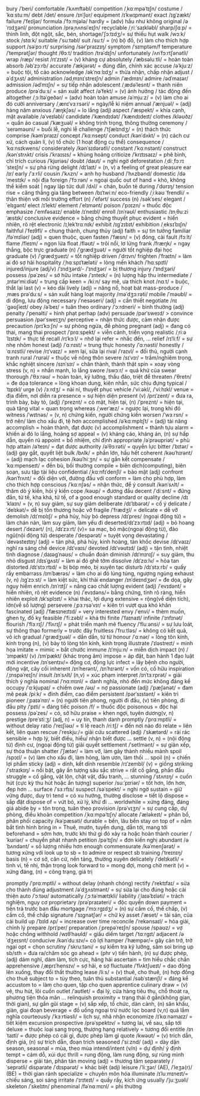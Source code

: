 bury /ˈberi/
comfortable /ˈkʌmftəbl/
competition /ˌkɑːmpəˈtɪʃn/
costume /ˈkɑːstuːm/
debt /det/
ensure /ɪnˈʃʊr/
equipment /ɪˈkwɪpmənt/
exact /ɪɡˈzækt/
failure /ˈfeɪljər/
formula /ˈfɔːmjələ/
hardly = (adv) hầu như không
original /əˈrɪdʒənl/
pronunciation /prəˌnʌnsiˈeɪʃn/
recyclable /ˌriːˈsaɪkləbl/
sharp/ʃɑːp/ = thình lình, đột ngột, sắc, bén,
shortage/ˈʃɔːtɪdʒ/= sự thiếu hụt
walk /wɔːk/
stock /stɑːk/
suitable /ˈsuːtəbl/
suit /suːt/ = (n) bộ đồ, (v) làm cho thích hợp
support /səˈpɔːrt/
surprising /sərˈpraɪzɪŋ/
symptom /ˈsɪmptəm/f
temperature /ˈtemprətʃər/
thought /θɔːt/
tradition /trəˈdɪʃn/
unfortunately /ʌnˈfɔːrtʃənətli/
wrap /ræp/
resist /rɪˈzɪst/ = (v) kháng cự
absolutely /ˈæbsəluːtli/ = hoàn toàn
absorb /əbˈzɔːrb/
accurate /ˈækjərət/ = đúng đắn, chính xác
accuse /əˈkjuːz/ = buộc tội, tố cáo
acknowledge /əkˈnɑːlɪdʒ/ = thừa nhận, chấp nhận
adjust /əˈdʒʌst/
administration /ədˌmɪnɪˈstreɪʃn/
admin /ˈædmɪn/
admire /ədˈmaɪər/
admission /ədˈmɪʃn/ = sự tiếp nhận
adolescent /ˌædəˈlesnt/ = thanh niên
produce /prəˈduːs/ = sản xuất
affect /əˈfekt/ = (v) ảnh hưởng / tác động đến
altogether /ˌɔːltəˈɡeðər/ = (adv) hoàn toàn
amuse /əˈmjuːz/ = (v) làm cho ai đó cười
anniversary /ˌænɪˈvɜːrsəri/ = ngày/lễ kỉ niệm
annual /ˈænjuəl/ = (adj) hàng năm
anxious /ˈæŋkʃəs/ = lo lắng (adj)
aspect /ˈæspekt/ = khía cạnh, mặt
available /əˈveɪləbl/
candidate /ˈkændɪdət/ /ˈkændɪdeɪt/
clothes /kləʊðz/ = quần áo
casual /ˈkæʒuəl/ = không trịnh trọng, thông thường
ceremony /ˈserəməʊni/ = buổi lễ, nghi lễ
challenge /ˈtʃælɪndʒ/ = (n) thách thức
comprise /kəmˈpraɪz/
concept /ˈkɑːnsept/
conduct /kənˈdʌkt/ = (n) cách cư xử, cách quản lí, (v) tổ chức (1 hoạt động cụ thể)
consequence /ˈkɑːnsɪkwens/
considerately /kənˈsɪdərətli/
constant /ˈkɑːnstənt/
construct /kənˈstrʌkt/
crisis /ˈkraɪsɪs/ = khủng hoảng
criticize /ˈkrɪtɪsaɪz/ = phê bình, chỉ trích
curious /ˈkjʊriəs/
doubt /daʊt/ = nghi ngờ
deforestation /ˌdiːˌfɔːrɪˈsteɪʃn/ = sự phá rừng
delight /dɪˈlaɪt/ = (n, v) a feeling of great pleasure
ear /ɪr/
early /ˈɜːrli/
cousin /ˈkʌzn/ = anh họ
husband /ˈhʌzbənd/
domestic /dəˈmestɪk/ = nội địa
foreign /ˈfɔːrən/ = ngoại quốc
out of hand = khó, không thể kiểm soát | ngay lập tức
dull /dʌl/ = chán, buồn tẻ
during /ˈdʊrɪŋ/
tension rise = căng thẳng gia tăng
between /bɪˈtwiːn/
eco-friendly /ˌiːkəʊ ˈfrendli/ = thân thiện với môi trường
effort (n) /ˈefərt/
success (n)  /səkˈses/
elegant /ˈelɪɡənt/
elect /ɪˈlekt/
element /ˈelɪmənt/
poison /ˈpɔɪzn/ = thuốc độc
emphasize /ˈemfəsaɪz/
enable /ɪˈneɪbl/
enroll /ɪnˈrəʊl/
enthusiastic /ɪnˌθuːziˈæstɪk/
conclusive evidence = bằng chứng thuyết phục
evident = hiển nhiên, rõ rệt
electronic /ɪˌlekˈtrɑːnɪk/
exhibit /ɪɡˈzɪbɪt/
exhibition /ˌeksɪˈbɪʃn/
faithful /ˈfeɪθfl/ = chung thành, chung thủy (adj)
faith = sự tin tưởng
familiar /fəˈmɪliər/ (adj) = quen thuộc, quen
fasten /ˈfæsn/ = (v) đóng, cài
fault /fɔːlt/
flame /fleɪm/ = ngọn lửa
float /fləʊt/ = trôi nổi, lơ lửng
frank /fræŋk/ = ngay thẳng, bộc trực
graduate (n) /ˈɡrædʒuət/ = người tốt nghiệp đại học
graduate (v) /ˈɡrædʒueɪt/ = tốt nghiệp
driven /ˈdrɪvn/
frighten /ˈfraɪtn/ = làm ai đó sợ hãi
hospitality /ˌhɑːspɪˈtæləti/ = lòng mến khách /ˈhɑːspɪtl/
injured/injure (adj/v) /ˈɪndʒərd/- /ˈɪndʒər/ = bị thương
injury /ˈɪndʒəri/
possess /pəˈzes/ = sở hữu
intake /ˈɪnteɪk/ = (n) lượng hấp thu
intermediate /ˌɪntərˈmiːdiət/ = trung cấp
keen = /kiːn/ say mê, ưa thích
knot /nɑːt/ = buộc, thắt lại
last (v) = kéo dài
lively (adj) = năng nổ, hoạt bát
mass-produce /ˌmæs prəˈduːs/ = sản xuất hàng loạt
majority /məˈdʒɔːrəti/
mobile /ˈməʊbl/ = di động, lưu động
necessary /ˈnesəseri/ (adj) = cần thiết
negotiate /nɪˈɡəʊʃieɪt/
obey /əˈbeɪ/ = tuân theo
ordinary /ˈɔːrdneri/ = bình thường (adj)
penalty /ˈpenəlti/ = hình phạt
perhap (adv)
persuade /pərˈsweɪd/ > convince
persuasion /pərˈsweɪʒn/
perceptive = nhận thức được, cảm nhận được
precaution /prɪˈkɔːʃn/ = sự phòng ngừa, đề phòng
pregnant (adj) = đang có thai, mang thai
prospect /ˈprɑːspekt/ = viễn cảnh, triển vọng
realistic /ˌriːəˈlɪstɪk/ = thực tế
recall /rɪˈkɔːl/ = nhớ lại
refer = nhắc đến, …
relief /rɪˈliːf/ = sự nhẹ nhõm
honest (adj) /ˈɑːnɪst/ = trung thực
honesty /ˈɑːnəsti/
honestly /ˈɑːnɪstli/
revise /rɪˈvaɪz/ = xem lại, sửa lại
rival /ˈraɪvl/ = đối thủ, người cạnh tranh
rural /ˈrʊrəl/ = thuộc về nông thôn
severe /sɪˈvɪr/ = trầm/nghiêm trọng, khắc nghiệt
sincere /sɪnˈsɪr/ = chân thành, thành thật
spin = xoay vòng
stress (v, n) = nhấn mạnh, lo lắng
swore /swɔːr/ = quá khứ của swear
thorough /ˈθɜːrəʊ/ = hoàn toàn, kỹ lưỡng, thấu đáo, triệt để
threaten /ˈθretn/ = đe dọa
tolerance = lòng khoan dung, kiên nhẫn, sức chịu đựng
typical /ˈtɪpɪkl/
urge (v) /ɜːrdʒ/ = nài nỉ, thuyết phục
vehicle /ˈviːəkl/,  /ˈviːhɪkl/
venue = địa điểm, nơi diễn ra
presence = sự hiện diện
present (v) /prɪˈzent/ = đưa ra, trình bày, bày tỏ, (adj) /ˈpreznt/ = có mặt, hiện tại, (n) /ˈpreznt/ = hiện tại, quà tặng
vital = quan trọng
whereas /ˌwerˈæz/ = ngược lại, trong khi đó
witness /ˈwɪtnəs/ = (v, n) chứng kiến, người chứng kiến
worsen /ˈwɜːrsn/ = trở nên/ làm cho xấu đi, tệ hơn
accomplished /əˈkɑːmplɪʃt/ = (adj) tài năng
accomplish = hoàn thành, đạt được (v)
accomplishment = thành tựu
alarm = khiến ai đó lo lắng, hoảng sợ
appeal = (v) kháng cáo, kháng án, (n) sự hấp dẫn, quyến rũ
appoint = bổ nhiệm, chỉ định
appropriate /əˈprəʊpriət/ = phù hợp
attain /əˈteɪn/ = đạt được
authority /əˈθɔːrəti/ = quyền lực
bitter /ˈbɪtər/ = (adj) gay gắt, quyết liệt
bulk /bʌlk/ = phần lớn, hầu hết
coherent /kəʊˈhɪrənt/ = (adj) mạch lạc
cohesion /kəʊˈhiːʒn/ = sự gắn kết
compensate /ˈkɑːmpenseɪt/ = đền bù, bồi thường
compile = biên dịch(computing), biên soạn, sưu tập tài liệu
confidential /ˌkɑːnfɪˈdenʃl/ = bảo mật (adj)
confront /kənˈfrʌnt/ = đối diện với, đường đầu với
conform = làm cho phù hợp, làm cho thích hợp
conscious /ˈkɑːnʃəs/ = nhận thức, để ý
consult /kənˈsʌlt/ = thăm dò ý kiến, hỏi ý kiến
cope /kəʊp/ = đương đầu
decent /ˈdiːsnt/ = đứng đắn, tử tế, kha khá, tử tế, of a good enough standard or quality
decline /dɪˈklaɪn/ = (v, n) suy giảm, sự suy giảm
deliberate /dɪˈlɪbərət/ = cố ý
delicate /ˈdelɪkət/=  dễ bị tổn thương hoặc vỡ
fragile /ˈfrædʒl/ = delicate = dễ vỡ
demolish /dɪˈmɒlɪʃ/ = phá hủy, hủy bỏ
depress /dɪˈpres/ (ngoại động từ) = làm chán nản, làm suy giảm, làm yếu đi
deserted/dɪˈzɜːrtɪd/ (adj) = bỏ hoang
desert /ˈdezərt/ (n), /dɪˈzɜːrt/ (v)= sa mạc, bỏ mặc(ngoại động từ), đào ngũ(nội động từ)
desperate /ˈdespərət/ = tuyệt vọng
devastating /ˈdevəsteɪtɪŋ/ (adj) = tàn phá, phá hủy, kinh hoàng, tàn khốc
devise /dɪˈvaɪz/ nghĩ ra sáng chế
device /dɪˈvaɪs/
devoted /dɪˈvəʊtɪd/ (adj) = tận tình, nhiệt tình
diagnose /ˌdaɪəɡˈnəʊs/ = chuẩn đoán
diminish /dɪˈmɪnɪʃ/ = suy giảm, thu nhỏ
disgust /dɪsˈɡʌst/ = làm ai đó ghê tởm
dissolve /dɪˈzɑːlv/ = hòa tan
distorted /dɪˈstɔːrtɪd/ = bị bóp méo, bị xuyên tạc
disturb /dɪˈstɜːrb/ = quấy rầy
embarrass /ɪmˈbærəs/ = làm cho ai đó lúng túng, ngượng ngùng
exhaust (v, n) /ɪɡˈzɔːst/ = làm kiệt sức, khí thải
endanger /ɪnˈdeɪndʒər/ = đe dọa, gây nguy hiểm
enrich /ɪnˈrɪtʃ/ = nâng cao chất lượng
evident (adj) /ˈevɪdənt/ = hiển nhiên, rõ rệt
evidence (n) /ˈevɪdəns/= bằng chứng, tính rõ ràng, hiển nhiên
exploit /ɪkˈsplɔɪt/ = khai thác, lợi dụng
extensive = rộng(về diện tích), lớn(về số lượng)
persevere /ˌpɜːrsəˈvɪr/ = kiên trì vượt qua khó khăn
fascinated (adj) /ˈfæsɪneɪtɪd/ = very interested
envy /ˈenvi/ = thèm muốn, ghen tỵ, đố kỵ
feasible /ˈfiːzəbl/ = khả thi
finite /ˈfaɪnaɪt/ infinite /ˈɪnfɪnət/
flourish /ˈflɜːrɪʃ/ /ˈflʌrɪʃ/ = phát triển mạnh mẽ
fluency /ˈfluːənsi/ = sự lưu loát, sự thông thạo
formerly = trước đây
fruitless /ˈfruːtləs/ = không có kết quả, vô ích
gradual /ˈɡrædʒuəl/ = dần dần, từ từ
honour /ˈɑːnər/ = lòng tôn kính, kính trọng (n), (v) bày tỏ lòng tôn kính, kính trọng
illustrate /ˈɪləstreɪt/ = minh họa
imitate = mimic = bắt chước
immune /ɪˈmjuːn/ = miễn dịch
impact (n) /ˈɪmpækt/ (v) /ɪmˈpækt/ (khác trọng âm)
impose = áp đặt, ban hành 1 đạo luật mới
incentive /ɪnˈsentɪv/= động cơ, động lực
infect = lây bệnh cho người, động vật, cây cối
inherent /ɪnˈherənt/,  /ɪnˈhɪrənt/ = vốn có, cố hữu
inspiration /ˌɪnspəˈreɪʃn/
insult /ɪnˈsʌlt/ (n,v) = xúc phạm
interpret /ɪnˈtɜːrprət/ = giải thích ý nghĩa
nominal /ˈnɑːmɪnl/ = danh nghĩa, nhỏ đến mức không đáng kể
occupy /ˈɑːkjupaɪ/ = chiếm
owe /əʊ/ = nợ
passionate (adj) /ˈpæʃənət/ = đam mê
peak /piːk/ = đỉnh điểm, cao điểm
persistent /pərˈsɪstənt/ = kiên trì
pioneer /ˌpaɪəˈnɪr/ = (n) người tiên phong, người đi đầu, (v) tiên phòng, đi đầu
pity /ˈpɪti/ = đáng tiếc
poison /f/ = thuốc độc
poisonous = độc hại
possess /pəˈzes/ = có, sở hữu
praise = khen ngợi, tuyên dương(v, n)
prestige /preˈstiːʒ/ (adj, n) = uy tín, thanh danh
promptly /ˈprɑːmptli/ = without delay
ratio /ˈreɪʃiəʊ/ = tỉ lệ
reach /riːtʃ/ = đến nơi nào đó
relate = liên kết, liên quan
rescue /ˈreskjuː/= giải cứu
scattered (adj) /ˈskætərd/ = rải rác
sensible = hợp lý, biết điều, hiểu/ nhận biết được …
settle (v, n) = (nội động từ) định cư, (ngoại động từ) giải quyết
settlement /ˈsetlmənt/ = sự giàn xếp, sự thỏa thuận
shatter /ˈʃætər/ = làm vỡ, làm gãy thành nhiều mảnh
spoil /spɔɪl/ = (v) làm cho xấu đi, làm hỏng, làm ươn, làm thối …
spoil (n) = chiến lợi phẩm
sticky (adj) = dính, kết dính
resemble /rɪˈzembl/ (v) = giống
striking /ˈstraɪkɪŋ/ = nổi bật, gây ấn tượng sâu sắc
strive = rất cố gắng, phấn đấu
struggle = cố gắng, vật lộn, chật vật, đấu tranh, …
stunning /ˈstʌnɪŋ/ = cuốn hút (cực kỳ thu hút hoặc ấn tượng)
superior /suːˈpɪriər/ = tốt hơn, lớn hơn, đẹp hơn …
surface /ˈsɜːrfɪs/
suspect /səˈspekt/ = nghi ngờ
sustain = giữ vững được, duy trì
tend = có xu hướng, thường
disclose = tiết lộ
dispose = sắp đặt
dispose of = vứt bỏ, xử lý, khử đi …
worldwhile = xứng đáng, đáng giá
abide by = tôn trọng, tuân theo
provision /prəˈvɪʒn/ = sự cung cấp, dự phòng, điều khoản
competition /ˌkɑːmpəˈtɪʃn/
allocate /ˈæləkeɪt/ = phân bổ, phân phối
capacity /kəˈpæsəti/
durable = bền, lâu bền
stay on top of = nắm bắt tình hình
bring in = Thuê, mướn, tuyển dụng, dẫn tới, mang tới
beforehand = sớm hơn, trước khi thứ gì đó xảy ra hoặc hoàn thành
courier /ˈkʊriər/ = chuyển phát nhanh
petition /pəˈtɪʃn/ = đơn kiến nghị
abundant /əˈbʌndənt/ = số lượng nhiều hơn enough
commensurate /kəˈmenʃərət/ = tương xứng với
look up to sb = to admire or respect sb
training /ˈtreɪnɪŋ/
basis (n) = cơ sở, căn cứ, nền tảng, thường xuyên
delicately /ˈdelɪkətli/ = tinh vi, tế nhị, thận trọng
look forward to = mong đợi, mong chờ
merit (v) = xứng đáng, (n) = công trạng, giá trị

promptly /ˈprɑːmptli/ = without delay (nhanh chóng)
rectify /ˈrektɪfaɪ/ = sửa cho thành đúng
adjustment /əˈdʒʌstmənt/ = sự sửa lại cho đúng hoặc cải thiện
auto /ˈɔːtəʊ/
automatically /ˌɔːtəˈmætɪkli/
liability /ˌlaɪəˈbɪləti/ = trách nghiệm, nguy cơ
proprietary /prəˈpraɪəteri/ = độc quyền
down payment = tiền trả trước ban đầu
mortgage /ˈmɔːrɡɪdʒ/ = (n) sự cầm cố, thế chấp, (v) cầm cố, thế chấp
signature /ˈsɪɡnətʃər/ = chữ ký
asset /ˈæset/ = tài sản, của cải
build up /ˈbɪld ʌp/ = increase over time
reconcile /ˈrekənsaɪl/ = hòa giải, chỉnh lý
prepare /prɪˈper/
preparation /ˌprepəˈreɪʃn/
spouse /spaʊz/ = vợ hoặc chồng
withhold /wɪθˈhəʊld/ = giấu diếm
target /ˈtɑːrɡɪt/
adjacent /əˈdʒeɪsnt/
conducive /kənˈduːsɪv/= có lợi
hamper /ˈhæmpər/= gây cản trở, trở ngại
opt = chọn
scrutiny /ˈskruːtəni/ = sự kiểm tra kỹ lưỡng, săm soi
bring up sb/sth = đưa ra/chăm sóc
go ahead = (phr v) tiến hành, (n) sự được phép, (adj) dám nghĩ, dám làm, tích cực, hăng hái
ascertain = tìm hiểu chắc chắn
apprehensive /ˌæprɪˈhensɪv/ = sợ hãi, e sợ
fluctuate /ˈflʌktʃueɪt/ = dao động lên xuống, thay đổi thất thường
lease /liːs/ = (v) thuê, cho thuê, (n) hợp đồng cho thuê
subject to = tùy theo, tuân thủ
substantial /səbˈstænʃl/ = đáng kể
accustom to = làm cho quen, tập cho quen
apprentice
culinary
draw = (v) vẽ, thu hút, lôi cuốn
outlet /ˈaʊtlet/ = đại lý, cửa hàng tiêu thụ, chỗ thoát ra, phương tiện thỏa mãn …
relinquish
proximity = trạng thái ở gần(không gian, thời gian), sự gần gũi
stage = (v) sắp xếp, tổ chức, dàn cảnh, (n) sân khấu, giàn, giai đoạn
beverage = đồ uống ngoại trừ nước lọc
board (v,n) quá lắm nghĩa
courteously /ˈkɜːrtiəsli/ = lịch sự, nhã nhặn
economize /ɪˈkɑːnəmaɪz/ = tiết kiệm
excursion
prospective /prəˈspektɪv/ = tương lai, về sau, sắp tới
deluxe = thuộc loại sang trọng, thượng hạng
relatively = tương đối
entitle /ɪnˈtaɪtl/ = được phép có cái gì, được phép làm gì
quote /kwəʊt/ = (v) trích dẫn, định giá, (n) sự trích dẫn, đoạn trích
seasoned /ˈsiːznd/ (adj) = dày dặn
season, seasonal = mùa, theo mùa
intend/intent (v/n) = dự định/ ý định
tempt = cám dỗ, xúi dục
thrill = rung động, làm rung động, sự rùng mình
disperse = giải tán, phân tán
moving (adj) = thương tâm
separately /ˈseprətli/
disparate /ˈdɪspərət/ = khác biệt (adj)
leisure /ˈliːʒər/ (AE),  /ˈleʒə(r)/ (BE) = thời gian rảnh
specialize = chuyên môn hóa
illuminate /ɪˈluːmɪneɪt/=  chiếu sáng, soi sáng
irritate /ˈɪrɪteɪt/ = quấy rầy, kích ứng
usually /ˈjuːʒuəli/
skeleton /ˈskelɪtn/
phenominal /fəˈnɑːmɪnl/ = phi thường
